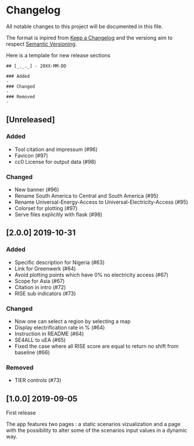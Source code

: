 # Changelog
All notable changes to this project will be documented in this file.

The format is inpired from [Keep a Changelog](http://keepachangelog.com/en/1.0.0/)
and the versiong aim to respect [Semantic Versioning](http://semver.org/spec/v2.0.0.html).

Here is a template for new release sections

```
## [_._._] - 20XX-MM-DD

### Added
-
### Changed
-
### Removed
-
```
## [Unreleased]

### Added
- Tool citation and impressum (#96)
- Favicon (#97)
- cc0 License for output data (#98)

### Changed
- New banner (#96)
- Rename South America to Central and South America (#95)
- Rename Universal-Energy-Access to Universal-Electricity-Access (#95)
- Colorset for plotting (#97)
- Serve files explicitly with flask (#98)

## [2.0.0] 2019-10-31

### Added

- Specific description for Nigeria (#63)
- Link for Greenwerk (#64)
- Avoid plotting points which have 0% no electricity access (#67)
- Scope for Asia (#67)
- Citation in intro (#72)
- RISE sub indicators (#73)

### Changed

- Now one can select a region by selecting a map
- Display electrification rate in % (#64)
- Instruction in README (#64)
- SE4ALL to uEA (#65)
- Fixed the case where all RISE score are equal to return no shift from baseline (#66)

### Removed
- TIER controls (#73)
## [1.0.0] 2019-09-05

First release

The app features two pages : a static scenarios vizualization and a page with the possibility to alter some of the scenarios input values in a dynamic way.

